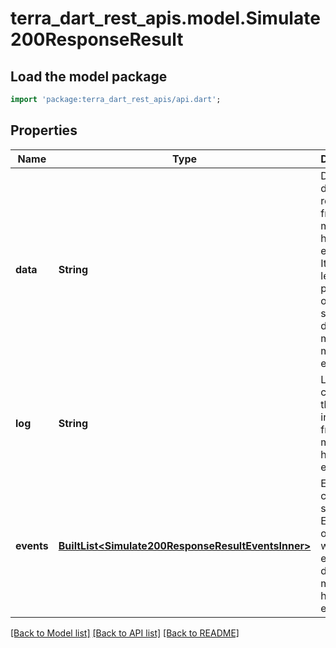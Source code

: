 # terra_dart_rest_apis.model.Simulate200ResponseResult

## Load the model package
```dart
import 'package:terra_dart_rest_apis/api.dart';
```

## Properties
Name | Type | Description | Notes
------------ | ------------- | ------------- | -------------
**data** | **String** | Data is any data returned from message or handler execution. It MUST be length prefixed in order to separate data from multiple message executions. | [optional] 
**log** | **String** | Log contains the log information from message or handler execution. | [optional] 
**events** | [**BuiltList&lt;Simulate200ResponseResultEventsInner&gt;**](Simulate200ResponseResultEventsInner.md) | Events contains a slice of Event objects that were emitted during message or handler execution. | [optional] 

[[Back to Model list]](../README.md#documentation-for-models) [[Back to API list]](../README.md#documentation-for-api-endpoints) [[Back to README]](../README.md)


